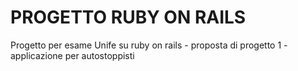 # PROGETTO RUBY ON RAILS

Progetto per esame Unife su ruby on rails - proposta di progetto 1 - applicazione per autostoppisti
